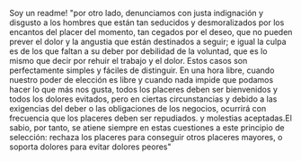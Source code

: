 Soy un readme!
"por otro lado, denunciamos con justa indignación y disgusto a los hombres que están tan seducidos y desmoralizados por los encantos
del placer del momento, tan cegados por el deseo, que no pueden prever el dolor y la angustia que están destinados a seguir; e igual
la culpa es de los que faltan a su deber por debilidad de la voluntad, que es lo mismo que decir por rehuir el trabajo y el dolor.
Estos casos son perfectamente simples y fáciles de distinguir. En una hora libre, cuando nuestro poder de elección es libre y cuando
nada impide que podamos hacer lo que más nos gusta, todos los placeres deben ser bienvenidos y todos los dolores evitados, pero en
ciertas circunstancias y debido a las exigencias del deber o las obligaciones de los negocios, ocurrirá con frecuencia que los
placeres deben ser repudiados. y molestias aceptadas.El sabio, por tanto, se atiene siempre en estas cuestiones a este principio de
selección: rechaza los placeres para conseguir otros placeres mayores, o soporta dolores para evitar dolores peores"